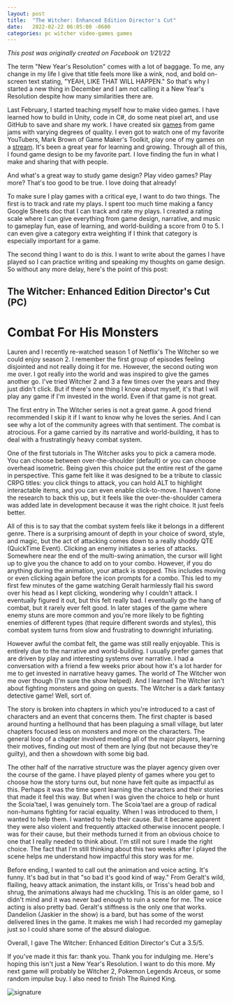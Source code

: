 ```yaml
---
layout: post
title:  "The Witcher: Enhanced Edition Director's Cut"
date:   2022-02-22 06:05:00 -0600
categories: pc witcher video-games games
---
```

*This post was originally created on Facebook on 1/21/22*

The term "New Year's Resolution" comes with a lot of baggage. To me, any change in my life I give that title feels more like a wink, nod, and bold on-screen text stating, "YEAH, LIKE THAT WILL HAPPEN." So that's why I started a new thing in December and I am not calling it a New Year's Resolution despite how many similarities there are.

Last February, I started teaching myself how to make video games. I have learned how to build in Unity, code in C#, do some neat pixel art, and use GitHub to save and share my work. I have created six [games](https://cfhm.itch.io) from game jams with varying degrees of quality. I even got to watch one of my favorite YouTubers, Mark Brown of Game Maker's Toolkit, play one of my games on a [stream](https://youtu.be/qvRA_9W3UnI?t=1364). It's been a great year for learning and growing. Through all of this, I found game design to be my favorite part. I love finding the fun in what I make and sharing that with people. 

And what's a great way to study game design? Play video games? Play more? That's too good to be true. I love doing that already! 

To make sure I play games with a critical eye, I want to do two things. The first is to track and rate my plays. I spent too much time making a fancy Google Sheets doc that I can track and rate my plays. I created a rating scale where I can give everything from game design, narrative, and music to gameplay fun, ease of learning, and world-building a score from 0 to 5. I can even give a category extra weighting if I think that category is especially important for a game. 

The second thing I want to do is *this*. I want to write about the games I have played so I can practice writing and speaking my thoughts on game design. So without any more delay, here's the point of this post:

## The Witcher: Enhanced Edition Director's Cut (PC)

# Combat For His Monsters

Lauren and I recently re-watched season 1 of Netflix's The Witcher so we could enjoy season 2. I remember the first group of episodes feeling disjointed and not really doing it for me. However, the second outing won me over. I got really into the world and was inspired to give the games another go. I've tried Witcher 2 and 3 a few times over the years and they just didn't click. But if there's one thing I know about myself, it's that I will play any game if I'm invested in the world. Even if that game is not great.

The first entry in The Witcher series is not a great game. A good friend recommended I skip it if I want to know why he loves the series. And I can see why a lot of the community agrees with that sentiment. The combat is atrocious. For a game carried by its narrative and world-building, it has to deal with a frustratingly heavy combat system. 

One of the first tutorials in The Witcher asks you to pick a camera mode. You can choose between over-the-shoulder (default) or you can choose overhead isometric. Being given this choice put the entire rest of the game in perspective. This game felt like it was designed to be a tribute to classic CRPG titles: you click things to attack, you can hold ALT to highlight interactable items, and you can even enable click-to-move. I haven't done the research to back this up, but it feels like the over-the-shoulder camera was added late in development because it was the right choice. It just feels better. 

All of this is to say that the combat system feels like it belongs in a different genre. There is a surprising amount of depth in your choice of sword, style, and magic, but the act of attacking comes down to a really shoddy QTE (QuickTime Event). Clicking an enemy initiates a series of attacks. Somewhere near the end of the multi-swing animation, the cursor will light up to give you the chance to add on to your combo. However, if you do anything during the animation, your attack is stopped. This includes moving or even clicking again before the icon prompts for a combo. This led to my first few minutes of the game watching Geralt harmlessly flail his sword over his head as I kept clicking, wondering why I couldn't attack. I eventually figured it out, but this felt really bad. I eventually go the hang of combat, but it rarely ever felt good. In later stages of the game where enemy stuns are more common and you're more likely to be fighting enemies of different types (that require different swords and styles), this combat system turns from slow and frustrating to downright infuriating. 

However awful the combat felt, the game was still really enjoyable. This is entirely due to the narrative and world-building. I usually prefer games that are driven by play and interesting systems over narrative. I had a conversation with a friend a few weeks prior about how it's a lot harder for me to get invested in narrative heavy games. The world of The Witcher won me over though (I'm sure the show helped). And I learned The Witcher isn't about fighting monsters and going on quests. The Witcher is a dark fantasy detective game! Well, sort of. 

The story is broken into chapters in which you're introduced to a cast of characters and an event that concerns them. The first chapter is based around hunting a hellhound that has been plaguing a small village, but later chapters focused less on monsters and more on the characters. The general loop of a chapter involved meeting all of the major players, learning their motives, finding out most of them are lying (but not because they're guilty), and then a showdown with some big bad. 

The other half of the narrative structure was the player agency given over the course of the game. I have played plenty of games where you get to choose how the story turns out, but none have felt quite as impactful as this. Perhaps it was the time spent learning the characters and their stories that made it feel this way. But when I was given the choice to help or hunt the Scoia'tael, I was genuinely torn. The Scoia'tael are a group of radical non-humans fighting for racial equality. When I was introduced to them, I wanted to help them. I wanted to help their cause. But it became apparent they were also violent and frequently attacked otherwise innocent people. I was for their cause, but their methods turned it from an obvious choice to one that I really needed to think about. I'm still not sure I made the right choice. The fact that I'm still thinking about this two weeks after I played the scene helps me understand how impactful this story was for me. 

Before ending, I wanted to call out the animation and voice acting. It's funny. It's bad but in that "so bad it's good kind of way." From Geralt's wild, flailing, heavy attack animation, the instant kills, or Triss's head bob and shrug, the animations always had me chuckling. This is an older game, so I didn't mind and it was never bad enough to ruin a scene for me. The voice acting is also pretty bad. Geralt's stiffness is the only one that works. Dandelion (Jaskier in the show) is a bard, but has some of the worst delivered lines in the game. It makes me wish I had recorded my gameplay just so I could share some of the absurd dialogue. 

Overall, I gave The Witcher: Enhanced Edition Director's Cut a 3.5/5. 

If you've made it this far: thank you. Thank you for indulging me. Here's hoping this isn't just a New Year's Resolution. I want to do this more. My next game will probably be Witcher 2, Pokemon Legends Arceus, or some random impulse buy. I also need to finish The Ruined King. 

<img src="{{site.baseurl}}/assets/images/signature01.png" alt="signature" >
